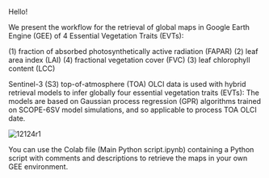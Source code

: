 
Hello!

We present the workflow for the retrieval of global maps in Google Earth Engine (GEE) of 4 Essential Vegetation Traits (EVTs): 

(1) fraction of absorbed photosynthetically active radiation (FAPAR)
(2) leaf area index (LAI)
(4) fractional vegetation cover (FVC)
(3) leaf chlorophyll content (LCC)


Sentinel-3 (S3) top-of-atmosphere (TOA) OLCI data is used with hybrid retrieval models to infer globally four essential vegetation traits (EVTs):
The models are based on Gaussian process regression (GPR) algorithms trained on SCOPE-6SV model simulations, and so applicable to process TOA OLCI date.

![12124r1](https://user-images.githubusercontent.com/123364246/219020011-22517ec1-2cf6-4b91-8334-fdd813aac119.png)


You can use the Colab file (Main Python script.ipynb) containing a Python script with comments and descriptions to retrieve the maps in your own GEE environment.

